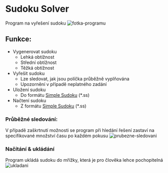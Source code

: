 # Sudoku Solver
Program na vyřešení sudoku
![fotka-programu]

## Funkce:
- Vygenerovat sudoku
	- Lehká obtížnost
	- Střední obtížnost
	- Těžká obtížnost
- Vyřešit sudoku
	- Lze sledovat, jak jsou políčka průběžně vyplňována
	- Upozornění v případě neplatného zadání
- Uložení sudoku
	- Do formátu [Simple Sudoku][simple-sudoku] (*.ss)
- Načtení sudoku
	- Z formátu [Simple Sudoku][simple-sudoku] (*.ss)

### Průběžné sledování:
V případě zaškrtnutí možnosti se program při hledání řešení zastaví na specifikované množství času po každém pokusu
![prubezne-sledovani]

### Načítání & ukládání
Program ukládá sudoku do mřížky, která je pro člověka lehce pochopitelná
![ukladani]

[simple-sudoku]: https://www.sudocue.net/fileformats.php
[fotka-programu]: https://media.discordapp.net/attachments/1076565079333548184/1128794004960592074/2023-07-12_22_58_33-Sudoku_Solver_Ignac_Brychta_2023.png?width=811&height=676
[prubezne-sledovani]: https://media.discordapp.net/attachments/1076565079333548184/1128794004960592074/2023-07-12_22_58_33-Sudoku_Solver_Ignac_Brychta_2023.png?width=811&height=676
[ukladani]: https://media.discordapp.net/attachments/1076565079333548184/1128794184904613908/2023-07-12_23_04_41-C__Users_orbit_Documents_sodoku.ss_-_Sublime_Text_UNREGISTERED.png?width=413&height=676
